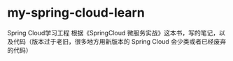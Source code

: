 # my-spring-cloud-learn
Spring Cloud学习工程
根据《SpringCloud 微服务实战》这本书，写的笔记，以及代码（版本过于老旧，很多地方用新版本的 Spring Cloud 会少类或者已经废弃的代码）
